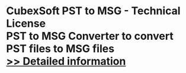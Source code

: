 # CubexSoft PST to MSG - Technical License<br />PST to MSG Converter to convert PST files to MSG files<br />[>> Detailed information](https://secure.shareit.com/shareit/product.html?productid=300754044&affiliateid=200057808)